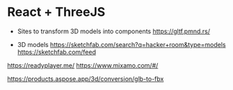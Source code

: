 # React + ThreeJS

- Sites to transform 3D models into components
  https://gltf.pmnd.rs/

- 3D models
  https://sketchfab.com/search?q=hacker+room&type=models
  https://sketchfab.com/feed

https://readyplayer.me/
https://www.mixamo.com/#/

https://products.aspose.app/3d/conversion/glb-to-fbx
